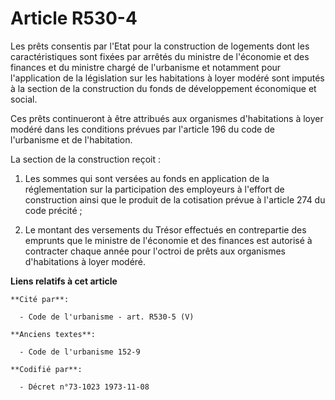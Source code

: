 # Article R530-4

Les prêts consentis par l'Etat pour la construction de logements dont les caractéristiques sont fixées par arrêtés du
ministre de l'économie et des finances et du ministre chargé de l'urbanisme et notamment pour l'application de la législation
sur les habitations à loyer modéré sont imputés à la section de la construction du fonds de développement économique et
social.

Ces prêts continueront à être attribués aux organismes d'habitations à loyer modéré dans les conditions prévues par l'article
196 du code de l'urbanisme et de l'habitation.

La section de la construction reçoit :

1. Les sommes qui sont versées au fonds en application de la réglementation sur la participation des employeurs à l'effort de
construction ainsi que le produit de la cotisation prévue à l'article 274 du code précité ;

2. Le montant des versements du Trésor effectués en contrepartie des emprunts que le ministre de l'économie et des finances
est autorisé à contracter chaque année pour l'octroi de prêts aux organismes d'habitations à loyer modéré.

**Liens relatifs à cet article**

	**Cité par**:

	  - Code de l'urbanisme - art. R530-5 (V)

	**Anciens textes**:

	  - Code de l'urbanisme 152-9

	**Codifié par**:

	  - Décret n°73-1023 1973-11-08
